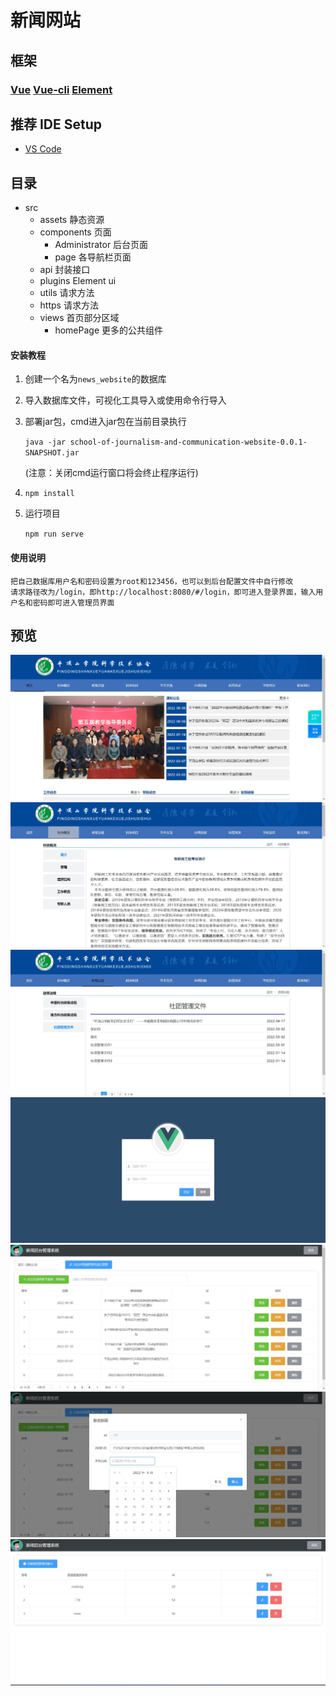 # 新闻网站

## 框架
### [Vue](https://v2.cn.vuejs.org/) [Vue-cli](https://cli.vuejs.org/zh/guide/) [Element](https://element.eleme.io/#/zh-CN)

## 推荐 IDE Setup

- [VS Code](https://code.visualstudio.com/)

## 目录
- src
  - assets 静态资源
  - components 页面
    - Administrator 后台页面
    - page 各导航栏页面
  - api 封装接口
  - plugins Element ui
  - utils 请求方法
  - https 请求方法
  - views 首页部分区域
    - homePage 更多的公共组件
  
#### 安装教程

1.  创建一个名为```news_website```的数据库
2.  导入数据库文件，可视化工具导入或使用命令行导入
3.  部署jar包，cmd进入jar包在当前目录执行

    ```java -jar school-of-journalism-and-communication-website-0.0.1-SNAPSHOT.jar```

    (注意：关闭cmd运行窗口将会终止程序运行)

4.  ```npm install```
5.  运行项目

    ```npm run serve```
#### 使用说明
    把自己数据库用户名和密码设置为root和123456，也可以到后台配置文件中自行修改
    请求路径改为/login，即http://localhost:8080/#/login，即可进入登录界面，输入用户名和密码即可进入管理员界面
    

## 预览
![主页](./src/assets/preview/home.jpg)
![概况](./src/assets/preview/info.jpg)
![文件](./src/assets/preview/file.jpg)
![登录](./src/assets/preview/login.jpg)
![后台](./src/assets/preview/backstage.jpg)
![修改](./src/assets/preview/xiugai.jpg)
![注册](./src/assets/preview/zhuce.jpg)
